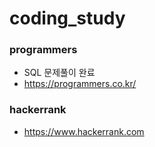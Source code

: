 # coding_study

### programmers
* SQL 문제풀이 완료
* https://programmers.co.kr/

### hackerrank
* https://www.hackerrank.com

